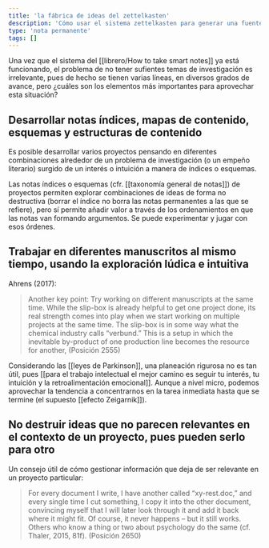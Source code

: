 ```yaml
---
title: 'la fábrica de ideas del zettelkasten'
description: 'Cómo usar el sistema zettelkasten para generar una fuente constante de ideas y proyectos'
type: 'nota permanente'
tags: []
---
```


Una vez que el sistema del [[librero/How to take smart notes]] ya está funcionando, el problema de no tener sufientes temas de investigación es irrelevante, pues de hecho se tienen varias líneas, en diversos grados de avance, pero ¿cuáles son los elementos más importantes para aprovechar esta situación?

## Desarrollar notas índices, mapas de contenido, esquemas y estructuras de contenido

Es posible desarrollar varios proyectos pensando en diferentes combinaciones alrededor de un problema de investigación (o un empeño literario) surgido de un interés o intuición a manera de índices o esquemas.

Las notas índices o esquemas (cfr. [[taxonomía general de notas]]) de proyectos permiten explorar combinaciones de ideas de forma no destructiva (borrar el índice no borra las notas permanentes a las que se refiere), pero sí permite añadir valor a través de los ordenamientos en que las notas van formando argumentos. Se puede experimentar y jugar con esos órdenes.

## Trabajar en diferentes manuscritos al mismo tiempo, usando la exploración lúdica e intuitiva

Ahrens (2017):

> Another key point: Try working on different manuscripts at the same time. While the slip-box is already helpful to get one project done, its real strength comes into play when we start working on multiple projects at the same time. The slip-box is in some way what the chemical industry calls “verbund.” This is a setup in which the inevitable by-product of one production line becomes the resource for another, (Posición 2555)

Considerando las [[leyes de Parkinson]], una planeación rigurosa no es tan útil, pues [[para el trabajo intelectual el mejor camino es seguir tu interés, tu intuición y la retroalimentación emocional]]. Aunque a nivel micro, podemos aprovechar la tendencia a concentrarnos en la tarea inmediata hasta que se termine (el supuesto [[efecto Zeigarnik]]).

## No destruir ideas que no parecen relevantes en el contexto de un proyecto, pues pueden serlo para otro

Un consejo útil de cómo gestionar información que deja de ser relevante en un proyecto particular:

> For every document I write, I have another called “xy-rest.doc,” and every single time I cut something, I copy it into the other document, convincing myself that I will later look through it and add it back where it might fit. Of course, it never happens – but it still works. Others who know a thing or two about psychology do the same (cf. Thaler, 2015, 81f). (Posición 2650)
